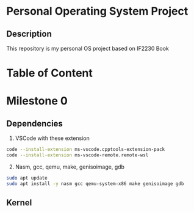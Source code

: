 # Personal Operating System Project
## Description
This repository is my personal OS project based on IF2230 Book

# Table of Content


# Milestone 0
## Dependencies
1. VSCode with these extension
```bash
code --install-extension ms-vscode.cpptools-extension-pack
code --install-extension ms-vscode-remote.remote-wsl
```
2. Nasm, gcc, qemu, make, genisoimage, gdb
```bash
sudo apt update
sudo apt install -y nasm gcc qemu-system-x86 make genisoimage gdb
```

## Kernel
